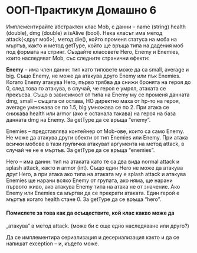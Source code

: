#                                                             ООП-Практикум Домашно 6

Имплементирайте абстрактен клас Mob, с данни – name (string)
health (double), dmg (double) и isAlive (bool). Нека класът има
метод attack(<друг моб>), метод die(), който променя статуса на
моба на мъртъв, както и метод getType, който ще връща типа на
дадения моб под формата на стринг. Създайте класовете Hero,
Enemy и Enemies, които наследяват Mob, със следните странични
ефекти:

__Enemy__ – има член данни: тип като типовете може да са small,
average и big. Също Enemy, не може да атакува друго Enemy или
пък Enemies. Когато Enemy атакува Hero, първо трябва да снижи
бронята на героя до 0, след това го атакува, в случай, че героя е
умрял, атаката се прекъсва. Също в зависимост от типа на Enemy
му се променя данната dmg, small – същата си остава, НО
директно маха от hp-то на героя, average умножава се по 1.5, big
умножава се по 2. При атака се снижава health или armor (ако е
останала такава) на героя на база данната dmg на Enemy. За
getType да се връща “enemy”.

Enemies – представлява контейнер от Mob-ове, които са само
Enemy. Не може да атакува други обекти от тип Enemies или
Enemy. При атака всички мобове в тази групичка атакуват
аргумента на метод attack, в случай че не е мъртъв. За getType да
се връща “enemies”.

Hero – има данни: тип на атаката като те са два вида normal attack
и splash attack, както и armor (int). Също един Hero не може да
атакува друг Hero, а при атака ако типа на атаката му е splash
attack и атакува Enemies ще нарани всяко Enemy от групата, ако
няма, ще нарани първото живо, ако атакува Enemy типа на атака
не от значение. Ако Enemy или Enemies са мъртви да се прекрати
атаката. Един герой е мъртъв когато health стане 0. За getType да
се връща “hero”.

#### Помислете за това как да осъществите, кой клас какво може да
„атакува“ в метод attack. (може би с още едно наследяване или
друго?)

Да се имплементира сериализация и десериализация както и да
се напишат exception – и, където може.
